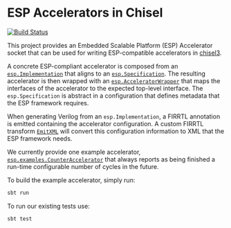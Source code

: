 # ESP Accelerators in Chisel

[![Build Status](https://travis-ci.com/IBM/esp-chisel-accelerators.svg?branch=master)](https://travis-ci.org/IBM/esp-chisel-accelerators)

This project provides an Embedded Scalable Platform (ESP) Accelerator socket that can be used for writing ESP-compatible accelerators in [chisel3](https://github.com/freechipsproject/chisel3).

A concrete ESP-compliant accelerator is composed from an [`esp.Implementation`](../master/src/main/scala/esp/Implementation.scala) that aligns to an [`esp.Specification`](../master/src/main/scala/esp/Specification.scala). The resulting accelerator is then wrapped with an [`esp.AcceleratorWrapper`](../master/src/main/scala/esp/AcceleratorWrapper.scala) that maps the interfaces of the accelerator to the expected top-level interface. The `esp.Specification` is abstract in a configuration that defines metadata that the ESP framework requires.

When generating Verilog from an `esp.Implementation`, a FIRRTL annotation is emitted containing the accelerator configuration. A custom FIRRTL transform [`EmitXML`](../master/src/main/scala/esp/transforms/EmitXML.scala) will convert this configuration information to XML that the ESP framework needs.

We currently provide one example accelerator, [`esp.examples.CounterAccelerator`](../master/src/main/scala/esp/examples/CounterAccelerator.scala) that always reports as being finished a run-time configurable number of cycles in the future.

To build the example accelerator, simply run:

```bash
sbt run
```

To run our existing tests use:

```bash
sbt test
```
